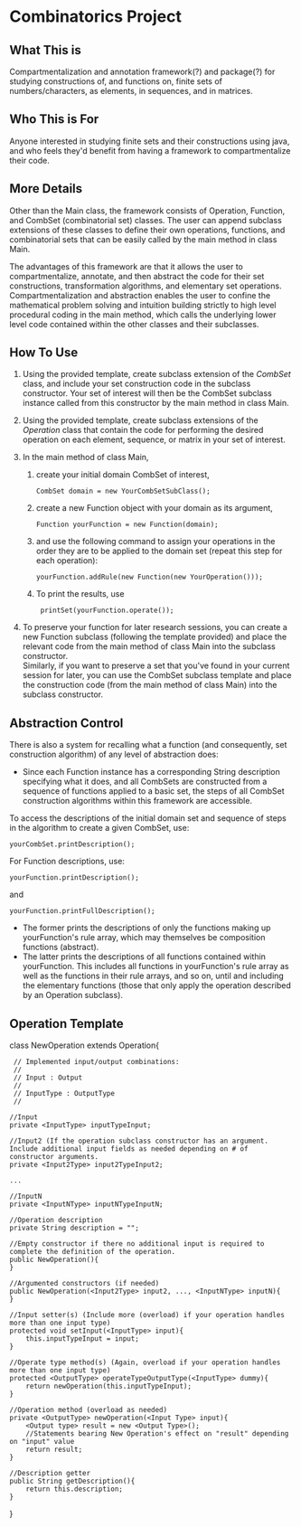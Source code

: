 # Combinatorics Project
## What This is
Compartmentalization and annotation framework(?) and package(?) for studying constructions of, and functions on, finite sets of numbers/characters, as elements, in sequences, and in matrices.

## Who This is For
Anyone interested in studying finite sets and their constructions using java, and who feels they'd benefit from having a framework to compartmentalize their code.

## More Details
Other than the Main class, the framework consists of Operation, Function, and CombSet (combinatorial set) classes.  The user can append subclass extensions of these classes to define their own operations, functions, and combinatorial sets that can be easily called by the main method in class Main.

The advantages of this framework are that it allows the user to compartmentalize, annotate, and then abstract the code for their set constructions, transformation algorithms, and elementary set operations.
Compartmentalization and abstraction enables the user to confine the mathematical problem solving and intuition building strictly to high level procedural coding in the main method, which calls the underlying lower level code contained within the other classes and their subclasses.


## How To Use
1.	Using the provided template, create subclass extension of the *CombSet* class, and include your set construction code in the subclass constructor.  Your set of interest will then be the CombSet subclass instance called from this constructor by the main method in class Main.

2.	Using the provided template, create subclass extensions of the *Operation* class that contain the code for performing the desired operation on each element, sequence, or matrix in your set of interest.

3.	In the main method of class Main, 
	1.	create your initial domain CombSet of interest, 

			CombSet domain = new YourCombSetSubClass();

	2.	create a new Function object with your domain as its argument, 

			Function yourFunction = new Function(domain);

	3.	and use the following command to assign your operations in the order they are to be applied to the domain set (repeat this step for each operation):

			yourFunction.addRule(new Function(new YourOperation())); 

	4. To print the results, use

			printSet(yourFunction.operate());

4.	To preserve your function for later research sessions, you can create a new Function subclass (following the template provided) and place the relevant code from the main method of class Main into the subclass constructor.  
	Similarly, if you want to preserve a set that you've found in your current session for later, you can use the CombSet subclass template and place the construction code (from the main method of class Main) into the subclass constructor.

## Abstraction Control

There is also a system for recalling what a function (and consequently, set construction algorithm) of any level of abstraction does:
+	Since each Function instance has a corresponding String description specifying what it does, and all CombSets are constructed from a sequence of functions applied to a basic set, the steps of all CombSet construction algorithms within this framework are accessible.

To access the descriptions of the initial domain set and sequence of steps in the algorithm to create a given CombSet, use:

	yourCombSet.printDescription();

For Function descriptions, use:

	yourFunction.printDescription();

and

	yourFunction.printFullDescription();

+	The former prints the descriptions of only the functions making up yourFunction's rule array, which may themselves be composition functions (abstract).
+	The latter prints the descriptions of all functions contained within yourFunction.  This includes all functions in yourFunction's rule array as well as the functions in their rule arrays, and so on, until and including the elementary functions (those that only apply the operation described by an Operation subclass).


## Operation Template

class NewOperation extends Operation{
	
	 //	Implemented input/output combinations:
	 // 
	 // Input : Output
	 // 			
	 // InputType : OutputType
	 // 				
	 
	//Input
	private <InputType> inputTypeInput;
	
	//Input2 (If the operation subclass constructor has an argument.  Include additional input fields as needed depending on # of constructor arguments.
	private <Input2Type> input2TypeInput2;
	
	...
	
	//InputN
	private <InputNType> inputNTypeInputN;
	
	//Operation description
	private String description = "";
	
	//Empty constructor if there no additional input is required to complete the definition of the operation.
	public NewOperation(){
	}
	
	//Argumented constructors (if needed)
	public NewOperation(<Input2Type> input2, ..., <InputNType> inputN){
	}
	
	//Input setter(s) (Include more (overload) if your operation handles more than one input type)
	protected void setInput(<InputType> input){
		this.inputTypeInput = input;
	}
	
	//Operate type method(s) (Again, overload if your operation handles more than one input type)
	protected <OutputType> operateTypeOutputType(<InputType> dummy){
		return newOperation(this.inputTypeInput);
	}
	
	//Operation method (overload as needed)
	private <OutputType> newOperation(<Input Type> input){
		<Output type> result = new <Output Type>();
		//Statements bearing New Operation's effect on "result" depending on "input" value
		return result;
	}
	
	//Description getter
	public String getDescription(){
		return this.description;
	}
}

